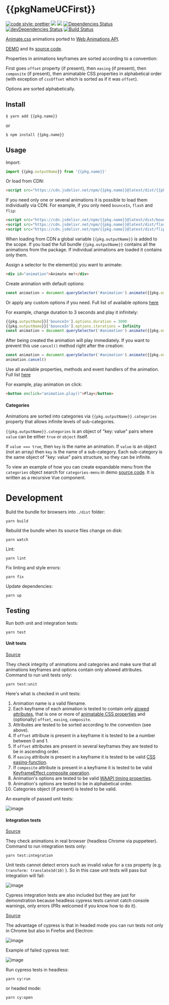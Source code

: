 # {{pkgNameUCFirst}}

[![code style: prettier](https://img.shields.io/badge/code_style-prettier-ff69b4.svg?style=flat-square)](https://github.com/prettier/prettier)
[![](https://img.shields.io/npm/v/{{pkg.name}}.svg)](https://www.npmjs.com/package/{{pkg.name}})
[![](https://img.shields.io/bundlephobia/minzip/{{pkg.name}}.svg)](https://bundlephobia.com/result?p={{pkg.name}})
[![Dependencies Status](https://david-dm.org/{{githubUsername}}/{{pkg.name}}.svg?theme=shields.io)](https://david-dm.org/{{githubUsername}}/{{pkg.name}})
[![devDependencies Status](https://david-dm.org/{{githubUsername}}/{{pkg.name}}/dev-status.svg?theme=shields.io)](https://david-dm.org/{{githubUsername}}/{{pkg.name}}?type=dev)
[![Build Status](https://travis-ci.org/{{githubUsername}}/{{pkg.name}}.svg?branch=master)](https://travis-ci.org/{{githubUsername}}/{{pkg.name}})

[Animate.css](https://github.com/daneden/animate.css) animations ported to [Web Animations API](https://developer.mozilla.org/en-US/docs/Web/API/Web_Animations_API).

[DEMO](https://{{githubUsername}}.github.io/{{pkg.name}}/) and its [source code](https://github.com/{{githubUsername}}/{{pkg.name}}/blob/master/index.html).

Properties in animations keyframes are sorted according to a convention:

First goes `offset` property (if present), then `easing` (if present), then `composite` (if present), then animatable CSS properties in alphabetical order (with exception of `cssOffset` which is sorted as if it was `offset`).

Options are sorted alphabetically.

## Install

```
$ yarn add {{pkg.name}}
```

or

```
$ npm install {{pkg.name}}
```

## Usage

Import:

```javascript
import {{pkg.outputName}} from '{{pkg.name}}'
```

Or load from CDN:

```html
<script src="https://cdn.jsdelivr.net/npm/{{pkg.name}}@latest/dist/{{pkg.name}}.js"></script>
```

If you need only one or several animations it is possible to load them individually via CDN. For example, if you only need `bounceIn`, `flash` and `flip`:

```html
<script src="https://cdn.jsdelivr.net/npm/{{pkg.name}}@latest/dist/bounceIn.js"></script>
<script src="https://cdn.jsdelivr.net/npm/{{pkg.name}}@latest/dist/flash.js"></script>
<script src="https://cdn.jsdelivr.net/npm/{{pkg.name}}@latest/dist/flip.js"></script>
```

When loading from CDN a global variable `{{pkg.outputName}}` is added to the scope. If you load the full bundle `{{pkg.outputName}}` contains all the animations from the package. If individual animations are loaded it contains only them.

Assign a selector to the element(s) you want to animate:

```html
<div id="animation">Animate me!</div>
```

Create animation with default options:

```javascript
const animation = document.querySelector('#animation').animate({{pkg.outputName}}['bounceIn'].keyframes, {{pkg.outputName}}['bounceIn'].options)
```

Or apply any custom options if you need. Full list of available options [here](https://developer.mozilla.org/en-US/docs/Web/API/Element/animate)

For example, change duration to 3 seconds and play it infinitely:

```javascript
{{pkg.outputName}}['bounceIn'].options.duration = 3000
{{pkg.outputName}}['bounceIn'].options.iterations = Infinity
const animation = document.querySelector('#animation').animate({{pkg.outputName}}['bounceIn'].keyframes, {{pkg.outputName}}['bounceIn'].options)
```

After being created the animation will play immediately. If you want to prevent this use `cancel()` method right after the creation:

```javascript
const animation = document.querySelector('#animation').animate({{pkg.outputName}}['bounceIn'].keyframes, {{pkg.outputName}}['bounceIn'].options)
animation.cancel()
```

Use all available properties, methods and event handlers of the animation. Full list [here](https://developer.mozilla.org/en-US/docs/Web/API/Animation)

For example, play animation on click:

```html
<button onclick="animation.play()">Play</button>
```

#### Categories

Animations are sorted into categories via `{{pkg.outputName}}.categories` property that allows infinite levels of sub-categories.

`{{pkg.outputName}}.categories` is an object of "key: value" pairs where `value` can be either `true` or `object` itself.

If `value === true`, then `key` is the name an animation. If `value` is an object (not an array) then `key` is the name of a sub-category. Each sub-category is the same object of "key: value" pairs structure, so they can be infinite.

To view an example of how you can create expandable menu from the `categories` object search for `categories-menu` in demo [source code](https://github.com/{{githubUsername}}/{{pkg.name}}/blob/master/index.html). It is written as a recursive Vue component.

# Development

Build the bundle for browsers into `./dist` folder:

```shell script
yarn build
```

Rebuild the bundle when its source files change on disk:

```shell script
yarn watch
```

Lint:

```shell script
yarn lint
```

Fix linting and style errors:

```shell script
yarn fix
```

Update dependencies:

```shell script
yarn up
```

## Testing

Run both unit and integration tests:

```shell script
yarn test
```

#### Unit tests

[Source](https://github.com/{{githubUsername}}/{{pkg.name}}/blob/master/test/index.test.js)

They check integrity of animations and categories and make sure that all animations keyframes and options contain only allowed attributes. Command to run unit tests only:

```shell script
yarn test:unit
```

Here's what is checked in unit tests:

1. Animation name is a valid filename.
1. Each keyframe of each animation is tested to contain only [alowed attributes](https://developer.mozilla.org/en-US/docs/Web/API/Web_Animations_API/Keyframe_Formats), that is one or more of [animatable CSS properties](https://www.npmjs.com/package/animatable-properties) and (optionally) `offset`, `easing`, `composite`.
1. Attributes are tested to be sorted according to the convention (see above).
1. If `offset` attribute is present in a keyframe it is tested to be a number between 0 and 1.
1. If `offset` attributes are present in several keyframes they are tested to be in ascending order.
1. If `easing` attribute is present in a keyframe it is tested to be valid [CSS easing-function](https://developer.mozilla.org/en-US/docs/Web/CSS/easing-function).
1. If `composite` attribute is present in a keyframe it is tested to be valid [KeyframeEffect.composite operation](https://developer.mozilla.org/en-US/docs/Web/API/KeyframeEffect/composite).
1. Animation's options are tested to be valid [WAAPI timing properties](https://www.npmjs.com/package/waapi-timing-properties).
1. Animation's options are tested to be in alphabetical order.
1. Categories object (if present) is tested to be valid.

An example of passed unit tests:

![image](https://user-images.githubusercontent.com/60752454/76498866-63054700-6446-11ea-8e68-c139bb0e7134.png)

#### Integration tests

[Source](https://github.com/{{githubUsername}}/{{pkg.name}}/blob/master/test/integration.test.js)

They check animations in real browser (headless Chrome via puppeteer). Command to run integration tests only:

```shell script
yarn test:integration
```

Unit tests cannot detect errors such as invalid value for a css property (e.g. `transform: translate3d(10)` ). So in this case unit tests will pass but integration will fail:

![image](https://user-images.githubusercontent.com/60752454/77236870-329e7500-6bcb-11ea-84f6-40ce1310a6b7.png)

Cypress integration tests are also included but they are just for demonstration because headless cypress tests cannot catch console warnings, only errors (PRs welcomed if you know how to do it).

[Source](https://github.com/{{githubUsername}}/{{pkg.name}}/blob/master/cypress/integration/animations.spec.js)

The advantage of cypress is that in headed mode you can run tests not only in Chrome but also in Firefox and Electron:

![image](https://user-images.githubusercontent.com/60752454/77237143-413a5b80-6bce-11ea-98f5-df4fa8f941cc.png)

Example of failed cypress test:

![image](https://user-images.githubusercontent.com/60752454/77237278-49df6180-6bcf-11ea-9f28-9fee4de7001a.png)

Run cypress tests in headless:

```shell script
yarn cy:run
```

or headed mode:

```shell script
yarn cy:open
```
